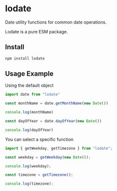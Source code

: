 # lodate

Date utility functions for common date operations.

Lodate is a pure ESM package.

## Install

```bash
npm install lodate
```
## Usage Example

Using the default object

```javascript
import date from "lodate"

const monthName = date.getMonthName(new Date())

console.log(monthName)

const dayOfYear = date.dayOfYear(new Date())

console.log(dayOfYear) 
```
You can select a specific function

```javascript
import { getWeekday, getTimezone } from "lodate";

const weekday = getWeekday(new Date());

console.log(weekday);

const timezone = getTimezone();

console.log(timezone);
```


